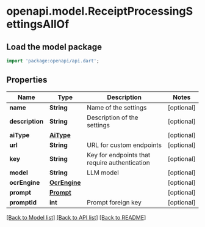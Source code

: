 # openapi.model.ReceiptProcessingSettingsAllOf

## Load the model package
```dart
import 'package:openapi/api.dart';
```

## Properties
Name | Type | Description | Notes
------------ | ------------- | ------------- | -------------
**name** | **String** | Name of the settings | [optional] 
**description** | **String** | Description of the settings | [optional] 
**aiType** | [**AiType**](AiType.md) |  | [optional] 
**url** | **String** | URL for custom endpoints | [optional] 
**key** | **String** | Key for endpoints that require authentication | [optional] 
**model** | **String** | LLM model | [optional] 
**ocrEngine** | [**OcrEngine**](OcrEngine.md) |  | [optional] 
**prompt** | [**Prompt**](Prompt.md) |  | [optional] 
**promptId** | **int** | Prompt foreign key | [optional] 

[[Back to Model list]](../README.md#documentation-for-models) [[Back to API list]](../README.md#documentation-for-api-endpoints) [[Back to README]](../README.md)


